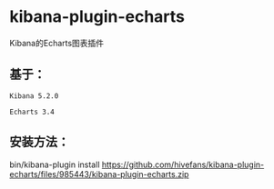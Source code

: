 # kibana-plugin-echarts
Kibana的Echarts图表插件

## 基于：
    
    Kibana 5.2.0

    Echarts 3.4

## 安装方法：

bin/kibana-plugin install https://github.com/hivefans/kibana-plugin-echarts/files/985443/kibana-plugin-echarts.zip